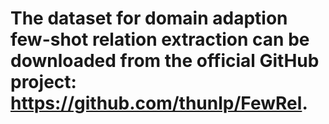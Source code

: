 # The dataset for domain adaption few-shot relation extraction can be downloaded from the official GitHub project: https://github.com/thunlp/FewRel.
